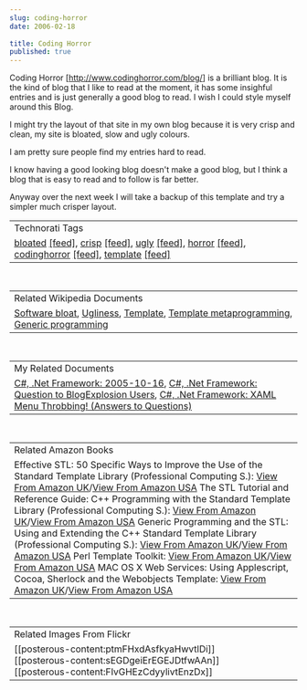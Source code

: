 ```yaml
---
slug: coding-horror
date: 2006-02-18
 
title: Coding Horror
published: true
---
```

Coding Horror [<a href="http://www.codinghorror.com/blog/">http://www.codinghorror.com/blog/</a>] is a brilliant blog.  It is the kind of blog that I like to read at the moment, it has some insighful entries and is just generally a good blog to read.  I wish I could style myself around this Blog.  <p />I might try the layout of that site in my own blog because it is very crisp and clean, my site is bloated, slow and ugly colours.<p />I am pretty sure people find my entries hard to read.<p />I know having a good looking blog doesn't make a good blog, but I think a blog that is easy to read and to follow is far better.<p />Anyway over the next week I will take a backup of this template and try a simpler much crisper layout.<p /><table class="TechnoratiHead TagHeader">
<tr><td>Technorati Tags</td></tr>
<tr class="Technorati"><td>
<a href="http://www.kinlan.co.uk/tag/bloated" class="Tag" rel="tag">bloated</a> <a href="http://feeds.technorati.com/feed/posts/tag/bloated" class="Tag">[feed]</a>, <a href="http://www.kinlan.co.uk/tag/crisp" class="Tag" rel="tag">crisp</a> <a href="http://feeds.technorati.com/feed/posts/tag/crisp" class="Tag">[feed]</a>, <a href="http://www.kinlan.co.uk/tag/ugly" class="Tag" rel="tag">ugly</a> <a href="http://feeds.technorati.com/feed/posts/tag/ugly" class="Tag">[feed]</a>, <a href="http://www.kinlan.co.uk/tag/horror" class="Tag" rel="tag">horror</a> <a href="http://feeds.technorati.com/feed/posts/tag/horror" class="Tag">[feed]</a>, <a href="http://www.kinlan.co.uk/tag/codinghorror" class="Tag" rel="tag">codinghorror</a> <a href="http://feeds.technorati.com/feed/posts/tag/codinghorror" class="Tag">[feed]</a>, <a href="http://www.kinlan.co.uk/tag/template" class="Tag" rel="tag">template</a> <a href="http://feeds.technorati.com/feed/posts/tag/template" class="Tag">[feed]</a>
</td></tr>
</table><br /><table class="TechnoratiHead TagHeader">
<tr><td>Related Wikipedia Documents</td></tr>
<tr class="Technorati"><td>
<a href="http://en.wikipedia.org/wiki/Software_bloat" class="Tag" rel="tag">Software bloat</a>, <a href="http://en.wikipedia.org/wiki/Ugly" class="Tag" rel="tag">Ugliness</a>, <a href="http://en.wikipedia.org/wiki/Template" class="Tag" rel="tag">Template</a>, <a href="http://en.wikipedia.org/wiki/Template_metaprogramming" class="Tag" rel="tag">Template metaprogramming</a>, <a href="http://en.wikipedia.org/wiki/Template_(programming)" class="Tag" rel="tag">Generic programming</a>
</td></tr>
</table><br /><table class="TechnoratiHead TagHeader">
<tr><td>My Related Documents</td></tr>
<tr class="Technorati"><td>
<a href="http://www.kinlan.co.uk/archive/2005_10_16_dotnet-and-stuff_archive.html" class="Tag" rel="tag">C#, .Net Framework: 2005-10-16</a>, <a href="http://www.kinlan.co.uk/2005/08/question-to-blogexplosion-users.html" class="Tag" rel="tag">C#, .Net Framework: Question to BlogExplosion Users</a>, <a href="http://www.kinlan.co.uk/2005/06/xaml-menu-throbbing-answers-to.html" class="Tag" rel="tag">C#, .Net Framework: XAML Menu Throbbing! (Answers to Questions)</a>
</td></tr>
</table><br /><table class="TechnoratiHead TagHeader">
<tr><td>Related Amazon Books</td></tr>
<tr class="Technorati"><td>Effective STL: 50 Specific Ways to Improve the Use of the Standard Template Library (Professional Computing S.): <a href="http://www.amazon.co.uk/exec/obidos/redirect?tag=cnetfra-21&amp;link_code=xm2&amp;camp=2025&amp;creative=165953&amp;path=http://www.amazon.co.uk/gp/redirect.html%253fASIN=0201749629%2526tag=cnetfra-21%2526lcode=xm2%2526cID=2025%2526ccmID=165953%2526location=/o/ASIN/0201749629%25253FSubscriptionId=0CM2PVF6VAHJQKW5G782" class="Tag" rel="tag">View From Amazon UK</a>/<a href="http://www.amazon.com/exec/obidos/redirect?tag=cnetfra-20&amp;link_code=xm2&amp;camp=2025&amp;creative=165953&amp;path=http://www.amazon.com/gp/redirect.html%253fASIN=0201749629%2526tag=cnetfra-20%2526lcode=xm2%2526cID=2025%2526ccmID=165953%2526location=/o/ASIN/0201749629%25253FSubscriptionId=0CM2PVF6VAHJQKW5G782" class="Tag" rel="tag">View From Amazon USA</a> The STL Tutorial and Reference Guide: C++ Programming with the Standard Template Library (Professional Computing S.): <a href="http://www.amazon.co.uk/exec/obidos/redirect?tag=cnetfra-21&amp;link_code=xm2&amp;camp=2025&amp;creative=165953&amp;path=http://www.amazon.co.uk/gp/redirect.html%253fASIN=0201379236%2526tag=cnetfra-21%2526lcode=xm2%2526cID=2025%2526ccmID=165953%2526location=/o/ASIN/0201379236%25253FSubscriptionId=0CM2PVF6VAHJQKW5G782" class="Tag" rel="tag">View From Amazon UK</a>/<a href="http://www.amazon.com/exec/obidos/redirect?tag=cnetfra-20&amp;link_code=xm2&amp;camp=2025&amp;creative=165953&amp;path=http://www.amazon.com/gp/redirect.html%253fASIN=0201379236%2526tag=cnetfra-20%2526lcode=xm2%2526cID=2025%2526ccmID=165953%2526location=/o/ASIN/0201379236%25253FSubscriptionId=0CM2PVF6VAHJQKW5G782" class="Tag" rel="tag">View From Amazon USA</a> Generic Programming and the STL: Using and Extending the C++ Standard Template Library (Professional Computing S.): <a href="http://www.amazon.co.uk/exec/obidos/redirect?tag=cnetfra-21&amp;link_code=xm2&amp;camp=2025&amp;creative=165953&amp;path=http://www.amazon.co.uk/gp/redirect.html%253fASIN=0201309564%2526tag=cnetfra-21%2526lcode=xm2%2526cID=2025%2526ccmID=165953%2526location=/o/ASIN/0201309564%25253FSubscriptionId=0CM2PVF6VAHJQKW5G782" class="Tag" rel="tag">View From Amazon UK</a>/<a href="http://www.amazon.com/exec/obidos/redirect?tag=cnetfra-20&amp;link_code=xm2&amp;camp=2025&amp;creative=165953&amp;path=http://www.amazon.com/gp/redirect.html%253fASIN=0201309564%2526tag=cnetfra-20%2526lcode=xm2%2526cID=2025%2526ccmID=165953%2526location=/o/ASIN/0201309564%25253FSubscriptionId=0CM2PVF6VAHJQKW5G782" class="Tag" rel="tag">View From Amazon USA</a> Perl Template Toolkit: <a href="http://www.amazon.co.uk/exec/obidos/redirect?tag=cnetfra-21&amp;link_code=xm2&amp;camp=2025&amp;creative=165953&amp;path=http://www.amazon.co.uk/gp/redirect.html%253fASIN=0596004761%2526tag=cnetfra-21%2526lcode=xm2%2526cID=2025%2526ccmID=165953%2526location=/o/ASIN/0596004761%25253FSubscriptionId=0CM2PVF6VAHJQKW5G782" class="Tag" rel="tag">View From Amazon UK</a>/<a href="http://www.amazon.com/exec/obidos/redirect?tag=cnetfra-20&amp;link_code=xm2&amp;camp=2025&amp;creative=165953&amp;path=http://www.amazon.com/gp/redirect.html%253fASIN=0596004761%2526tag=cnetfra-20%2526lcode=xm2%2526cID=2025%2526ccmID=165953%2526location=/o/ASIN/0596004761%25253FSubscriptionId=0CM2PVF6VAHJQKW5G782" class="Tag" rel="tag">View From Amazon USA</a> MAC OS X Web Services: Using Applescript, Cocoa, Sherlock and the Webobjects Template: <a href="http://www.amazon.co.uk/exec/obidos/redirect?tag=cnetfra-21&amp;link_code=xm2&amp;camp=2025&amp;creative=165953&amp;path=http://www.amazon.co.uk/gp/redirect.html%253fASIN=013150262X%2526tag=cnetfra-21%2526lcode=xm2%2526cID=2025%2526ccmID=165953%2526location=/o/ASIN/013150262X%25253FSubscriptionId=0CM2PVF6VAHJQKW5G782" class="Tag" rel="tag">View From Amazon UK</a>/<a href="http://www.amazon.com/exec/obidos/redirect?tag=cnetfra-20&amp;link_code=xm2&amp;camp=2025&amp;creative=165953&amp;path=http://www.amazon.com/gp/redirect.html%253fASIN=013150262X%2526tag=cnetfra-20%2526lcode=xm2%2526cID=2025%2526ccmID=165953%2526location=/o/ASIN/013150262X%25253FSubscriptionId=0CM2PVF6VAHJQKW5G782" class="Tag" rel="tag">View From Amazon USA</a>
</td></tr>
</table><br /><table class="TechnoratiHead TagHeader">
<tr><td>Related Images From Flickr</td></tr>
<tr class="Technorati"><td>
<span style="float: left;">[[posterous-content:ptmFHxdAsfkyaHwvtlDi]]</span><span style="float: left;">[[posterous-content:sEGDgeiErEGEJDtfwAAn]]</span><span style="float: left;">[[posterous-content:FIvGHEzCdyylivtEnzDx]]</span>
</td></tr>
</table><div class="blogger-post-footer"><img class="posterous_download_image" src="https://blogger.googleusercontent.com/tracker/8109338-114026340767719179?l=www.kinlan.co.uk%2Findex.html" height="1" alt="" width="1" /></div>


